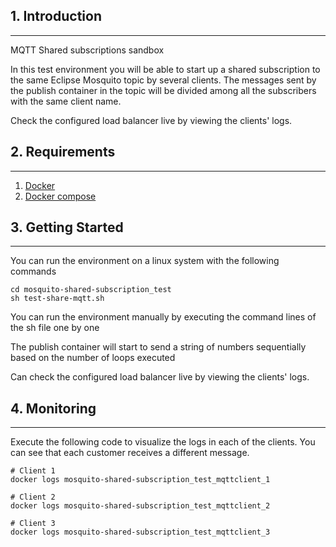 ## 1. Introduction
---
MQTT Shared subscriptions sandbox

In this test environment you will be able to start up a shared subscription to the same Eclipse Mosquito topic by several clients. The messages sent by the publish container in the topic will be divided among all the subscribers with the same client name.

Check the configured load balancer live by viewing the clients' logs.

## 2. Requirements
---

1. [Docker](https://docs.docker.com/get-docker/)
2. [Docker compose](https://docs.docker.com/compose/install/)

## 3. Getting Started
---

You can run the environment on a linux system with the following commands

````
cd mosquito-shared-subscription_test
sh test-share-mqtt.sh
````

You can run the environment manually by executing the command lines of the sh file one by one

The publish container will start to send a string of numbers sequentially based on the number of loops executed

Can check the configured load balancer live by viewing the clients' logs.

## 4. Monitoring
---

Execute the following code to visualize the logs in each of the clients. You can see that each customer receives a different message.
````
# Client 1
docker logs mosquito-shared-subscription_test_mqttclient_1

# Client 2
docker logs mosquito-shared-subscription_test_mqttclient_2

# Client 3
docker logs mosquito-shared-subscription_test_mqttclient_3
````

